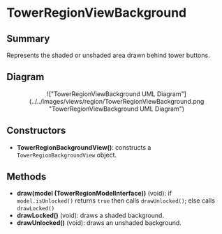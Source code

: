 # TowerRegionViewBackground

## Summary
Represents the shaded or unshaded area drawn behind tower buttons.

## Diagram
<center>
!["TowerRegionViewBackground UML Diagram"](../../images/views/region/TowerRegionViewBackground.png "TowerRegionViewBackground UML Diagram")
</center>

## Constructors
* **TowerRegionBackgroundView()**: constructs a `TowerRegionBackgroundView` object.

## Methods
* **draw(model (TowerRegionModelInterface))** (void): if `model.isUnlocked()` returns `true` then calls `drawUnlocked()`; else calls `drawLocked()`
* **drawLocked()** (void): draws a shaded background.
* **drawUnlocked()** (void): draws an unshaded background.
